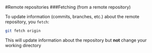 #Remote repositories
###Fetching (from a remote repository)

To update information (commits, branches, etc.) about the remote repository, you `fetch`:

```bash
git fetch origin
```

This will update information about the repository but **not** change your working directory
